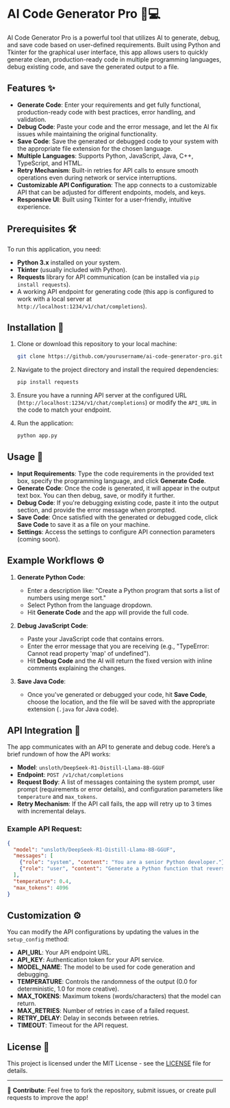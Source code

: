 # AI Code Generator Pro 🤖💻

AI Code Generator Pro is a powerful tool that utilizes AI to generate, debug, and save code based on user-defined requirements. Built using Python and Tkinter for the graphical user interface, this app allows users to quickly generate clean, production-ready code in multiple programming languages, debug existing code, and save the generated output to a file. 

## Features ✨

- **Generate Code**: Enter your requirements and get fully functional, production-ready code with best practices, error handling, and validation.
- **Debug Code**: Paste your code and the error message, and let the AI fix issues while maintaining the original functionality.
- **Save Code**: Save the generated or debugged code to your system with the appropriate file extension for the chosen language.
- **Multiple Languages**: Supports Python, JavaScript, Java, C++, TypeScript, and HTML.
- **Retry Mechanism**: Built-in retries for API calls to ensure smooth operations even during network or service interruptions.
- **Customizable API Configuration**: The app connects to a customizable API that can be adjusted for different endpoints, models, and keys.
- **Responsive UI**: Built using Tkinter for a user-friendly, intuitive experience.

## Prerequisites 🛠️

To run this application, you need:

- **Python 3.x** installed on your system.
- **Tkinter** (usually included with Python).
- **Requests** library for API communication (can be installed via `pip install requests`).
- A working API endpoint for generating code (this app is configured to work with a local server at `http://localhost:1234/v1/chat/completions`).

## Installation 🔧

1. Clone or download this repository to your local machine:
    ```bash
    git clone https://github.com/yourusername/ai-code-generator-pro.git
    ```

2. Navigate to the project directory and install the required dependencies:
    ```bash
    pip install requests
    ```

3. Ensure you have a running API server at the configured URL (`http://localhost:1234/v1/chat/completions`) or modify the `API_URL` in the code to match your endpoint.

4. Run the application:
    ```bash
    python app.py
    ```

## Usage 📘

- **Input Requirements**: Type the code requirements in the provided text box, specify the programming language, and click **Generate Code**.
- **Generate Code**: Once the code is generated, it will appear in the output text box. You can then debug, save, or modify it further.
- **Debug Code**: If you're debugging existing code, paste it into the output section, and provide the error message when prompted.
- **Save Code**: Once satisfied with the generated or debugged code, click **Save Code** to save it as a file on your machine.
- **Settings**: Access the settings to configure API connection parameters (coming soon).

## Example Workflows ⚙️

1. **Generate Python Code**:  
    - Enter a description like: "Create a Python program that sorts a list of numbers using merge sort."
    - Select Python from the language dropdown.
    - Hit **Generate Code** and the app will provide the full code.

2. **Debug JavaScript Code**:  
    - Paste your JavaScript code that contains errors.
    - Enter the error message that you are receiving (e.g., "TypeError: Cannot read property 'map' of undefined").
    - Hit **Debug Code** and the AI will return the fixed version with inline comments explaining the changes.

3. **Save Java Code**:  
    - Once you've generated or debugged your code, hit **Save Code**, choose the location, and the file will be saved with the appropriate extension (`.java` for Java code).

## API Integration 🔌

The app communicates with an API to generate and debug code. Here’s a brief rundown of how the API works:

- **Model**: `unsloth/DeepSeek-R1-Distill-Llama-8B-GGUF`
- **Endpoint**: `POST /v1/chat/completions`
- **Request Body**: A list of messages containing the system prompt, user prompt (requirements or error details), and configuration parameters like `temperature` and `max_tokens`.
- **Retry Mechanism**: If the API call fails, the app will retry up to 3 times with incremental delays.

### Example API Request:
```json
{
  "model": "unsloth/DeepSeek-R1-Distill-Llama-8B-GGUF",
  "messages": [
    {"role": "system", "content": "You are a senior Python developer."},
    {"role": "user", "content": "Generate a Python function that reverses a string."}
  ],
  "temperature": 0.4,
  "max_tokens": 4096
}
```

## Customization ⚙️

You can modify the API configurations by updating the values in the `setup_config` method:

- **API_URL**: Your API endpoint URL.
- **API_KEY**: Authentication token for your API service.
- **MODEL_NAME**: The model to be used for code generation and debugging.
- **TEMPERATURE**: Controls the randomness of the output (0.0 for deterministic, 1.0 for more creative).
- **MAX_TOKENS**: Maximum tokens (words/characters) that the model can return.
- **MAX_RETRIES**: Number of retries in case of a failed request.
- **RETRY_DELAY**: Delay in seconds between retries.
- **TIMEOUT**: Timeout for the API request.

## License 📄

This project is licensed under the MIT License - see the [LICENSE](LICENSE) file for details.

---

🚀 **Contribute**: Feel free to fork the repository, submit issues, or create pull requests to improve the app!
